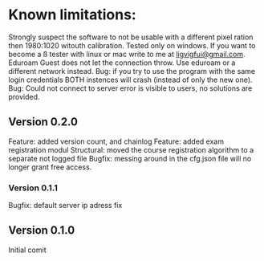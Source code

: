 # Known limitations:

Strongly suspect the software to not be usable with a different pixel ration then 1980:1020 witouth calibration.
Tested only on windows. If you want to become a ß tester with linux or mac write to me at ligvigfui@gmail.com.
Eduroam Guest does not let the connection throw. Use eduroam or a different network instead.
Bug: if you try to use the program with the same login credentials BOTH instences will crash (instead of only the new one).
Bug: Could not connect to server error is visible to users, no solutions are provided.

## Version 0.2.0

Feature: added version count, and chainlog
Feature: added exam registration modul
Structural: moved the course registration algorithm to a separate not logged file
Bugfix: messing around in the cfg.json file will no longer grant free access.

### Version 0.1.1

Bugfix: default server ip adress fix

## Version 0.1.0

Initial comit